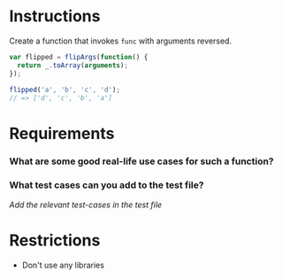 # Instructions

Create a function that invokes `func` with arguments reversed.

```js
var flipped = flipArgs(function() {
  return _.toArray(arguments);
});
 
flipped('a', 'b', 'c', 'd');
// => ['d', 'c', 'b', 'a']
```

# Requirements

### **What are some good real-life use cases for such a function?**

### **What test cases can you add to the test file?**

*Add the relevant test-cases in the test file*


# Restrictions
- Don't use any libraries